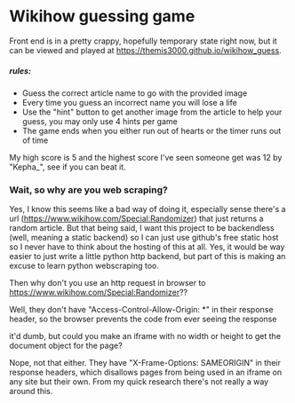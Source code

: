 # Wikihow guessing game
Front end is in a pretty crappy, hopefully temporary state right now, but it can be viewed and played at
https://themis3000.github.io/wikihow_guess.

##### rules:
* Guess the correct article name to go with the provided image
* Every time you guess an incorrect name you will lose a life
* Use the "hint" button to get another image from the article to help your guess, you may only use 4 hints per game
* The game ends when you either run out of hearts or the timer runs out of time

My high score is 5 and the highest score I've seen someone get was 12 by "Kepha_", see if you can beat it.

### Wait, so why are you web scraping?
Yes, I know this seems like a bad way of doing it, especially sense there's a url (https://www.wikihow.com/Special:Randomizer)
that just returns a random article. But that being said, I want this project to be backendless (well, meaning a static backend)
so I can just use github's free static host so I never have to think about the hosting of this at all. Yes, it would
be way easier to just write a little python http backend, but part of this is making an excuse to learn python webscraping
too.

Then why don't you use an http request in browser to https://www.wikihow.com/Special:Randomizer??

Well, they don't have "Access-Control-Allow-Origin: *" in their response header, so the browser prevents the
code from ever seeing the response

it'd dumb, but could you make an iframe with no width or height to get the document object for the page?

Nope, not that either. They have "X-Frame-Options: SAMEORIGIN" in their response headers, which disallows pages from
being used in an iframe on any site but their own. From my quick research there's not really a way around this.
